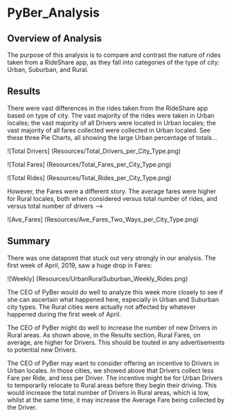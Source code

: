 # PyBer_Analysis


## Overview of Analysis
The purpose of this analysis is to compare and contrast the nature of rides taken from a RideShare app, as they fall into categories of the type of city: Urban, Suburban, and Rural.


## Results
There were vast differences in the rides taken from the RideShare app based on type of city.  The vast majority of the rides were taken in Urban locales; the vast majority of all Drivers were located in Urban locales; the vast majority of all fares collected were collected in Urban localed.  See these three Pie Charts, all showing the large Urban percentage of totals...

![Total Drivers]
(Resources/Total_Drivers_per_City_Type.png)

![Total Fares]
(Resources/Total_Fares_per_City_Type.png)

![Total Rides]
(Resources/Total_Rides_per_City_Type.png)


However, the Fares were a different story.  The average fares were higher for Rural locales, both when considered versus total number of rides, and versus total number of drivers -->

![Ave_Fares]
(Resources/Ave_Fares_Two_Ways_per_City_Type.png)



## Summary
There was one datapoint that stuck out very strongly in our analysis.  The first week of April, 2019, saw a huge drop in Fares:

![Weekly]
(Resources/UrbanRuralSuburban_Weekly_Rides.png)



The CEO of PyBer would do well to analyze this week more closely to see if she can ascertain what happened here, especially in Urban and Suburban city types.  The Rural cities were actually not affected by whatever happened during the first week of April.

The CEO of PyBer might do well to increase the number of new Drivers in Rural areas. As shown above, in the Results section, Rural Fares, on average, are higher for Drivers.  This should be touted in any advertisements to potential new Drivers.

The CEO of PyBer may want to consider offering an incentive to Drivers in Urban locales.  In those cities, we showed above that Drivers collect less Fare per Ride, and less per Driver. The incentive might be for Urban Drivers to temporarily relocate to Rural areas before they begin their driving.  This would increase the total number of Drivers in Rural areas, which is low, whilst at the same time, it may increase the Average Fare being collected by the Driver.









